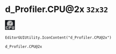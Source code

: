 # d_Profiler.CPU@2x `32x32`
<img src="/img/d_Profiler.CPU.png" width=32 height=32>

``` CSharp
EditorGUIUtility.IconContent("d_Profiler.CPU@2x")
```
```
d_Profiler.CPU@2x
```
